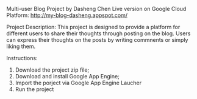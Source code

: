 Multi-user Blog Project by Dasheng Chen
Live version on Google Cloud Platform: http://my-blog-dasheng.appspot.com/

Project Description:
This project is designed to provide a platform for different users to share their thoughts through posting on the blog. Users can express their thoughts on the posts by writing commnents or simply liking them.

Instructions:
1. Download the project zip file;
2. Download and install Google App Engine;
3. Import the porject via Google App Engine Laucher
4. Run the project
